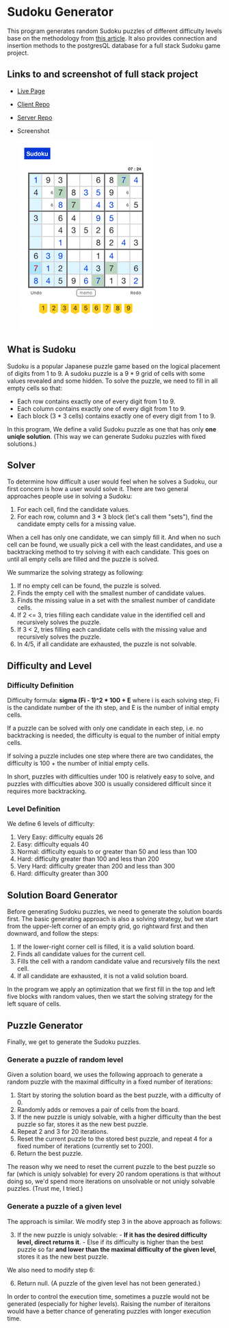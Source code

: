 # Sudoku Generator

This program generates random Sudoku puzzles of different difficulty levels base on the methodology from [this article](https://dlbeer.co.nz/articles/sudoku.html). It also provides connection and insertion methods to the postgresQL database for a full stack Sudoku game project.

## Links to and screenshot of full stack project

- [Live Page](https://sudoku-web.now.sh/)
- [Client Repo](https://github.com/asching7108/sudoku-client/)
- [Server Repo](https://github.com/asching7108/sudoku-server/)
- Screenshot
  
	![Sudoku game screenshot](images/screenshot001.png)

## What is Sudoku

Sudoku is a popular Japanese puzzle game based on the logical placement of digits from 1 to 9. A sudoku puzzle is a 9 * 9 grid of cells with some values revealed and some hidden. To solve the puzzle, we need to fill in all empty cells so that:

  - Each row contains exactly one of every digit from 1 to 9.
  - Each column contains exactly one of every digit from 1 to 9.
  - Each block (3 * 3 cells) contains exactly one of every digit from 1 to 9.

In this program, We define a valid Sudoku puzzle as one that has only **one uniqle solution**. (This way we can generate Sudoku puzzles with fixed solutions.)

## Solver

To determine how difficult a user would feel when he solves a Sudoku, our first concern is how a user would solve it. There are two general approaches people use in solving a Sudoku:

  1. For each cell, find the candidate values.
  2. For each row, column and 3 * 3 block (let's call them "sets"), find the candidate empty cells for a missing value.

When a cell has only one candidate, we can simply fill it. And when no such cell can be found, we usually pick a cell with the least candidates, and use a backtracking method to try solving it with each candidate. This goes on until all empty cells are filled and the puzzle is solved.

We summarize the solving strategy as following:

  1. If no empty cell can be found, the puzzle is solved.
  2. Finds the empty cell with the smallest number of candidate values.
  3. Finds the missing value in a set with the smallest number of candidate cells.
  4. If 2 <= 3, tries filling each candidate value in the identified cell and recursively solves the puzzle.
  5. If 3 < 2, tries filling each candidate cells with the missing value and recursively solves the puzzle. 
  6. In 4/5, if all candidate are exhausted, the puzzle is not solvable.

## Difficulty and Level

### Difficulty Definition

  Difficulty formula: **sigma (Fi - 1)^2 * 100 + E** where i is each solving step, Fi is the candidate number of the ith step, and E is the number of initial empty cells.
  
  If a puzzle can be solved with only one candidate in each step, i.e. no backtracking is needed, the difficulty is equal to the number of initial empty cells.

  If solving a puzzle includes one step where there are two candidates, the difficulty is 100 + the number of initial empty cells.

  In short, puzzles with difficulties under 100 is relatively easy to solve, and puzzles with difficulties above 300 is usually considered difficult since it requires more backtracking.

### Level Definition

We define 6 levels of difficulty:

  1. Very Easy: difficulty equals 26
  2. Easy: difficulty equals 40
  3. Normal: difficulty equals to or greater than 50 and less than 100
  4. Hard: difficulty greater than 100 and less than 200
  5. Very Hard: difficulty greater than 200 and less than 300
  6. Hard: difficulty greater than 300

## Solution Board Generator

Before generating Sudoku puzzles, we need to generate the solution boards first. The basic generating approach is also a solving strategy, but we start from the upper-left corner of an empty grid, go rightward first and then downward, and follow the steps:

  1. If the lower-right corner cell is filled, it is a valid solution board.
  2. Finds all candidate values for the current cell.
  3. Fills the cell with a random candidate value and recursively fills the next cell.
  4. If all candidate are exhausted, it is not a valid solution board.

In the program we apply an optimization that we first fill in the top and left five blocks with random values, then we start the solving strategy for the left square of cells.

## Puzzle Generator

Finally, we get to generate the Sudoku puzzles.

### Generate a puzzle of random level

Given a solution board, we uses the following approach to generate a random puzzle with the maximal difficulty in a fixed number of iterations:

  1. Start by storing the solution board as the best puzzle, with a difficulty of 0.
  2. Randomly adds or removes a pair of cells from the board.
  3. If the new puzzle is uniqly solvable, with a higher difficulty than the best puzzle so far, stores it as the new best puzzle.
  4. Repeat 2 and 3 for 20 iterations.
  5. Reset the current puzzle to the stored best puzzle, and repeat 4 for a fixed number of iterations (currently set to 200).
  6. Return the best puzzle.

The reason why we need to reset the current puzzle to the best puzzle so far (which is uniqly solvable) for every 20 random operations is that without doing so, we'd spend more iterations on unsolvable or not uniqly solvable puzzles. (Trust me, I tried.)

### Generate a puzzle of a given level

The approach is similar. We modify step 3 in the above approach as follows:

  3. If the new puzzle is uniqly solvable:
    - **If it has the desired difficulty level, direct returns it**.
    - Else if its difficulty is higher than the best puzzle so far **and lower than the maximal difficulty of the given level**, stores it as the new best puzzle.

We also need to modify step 6:

  6. Return null. (A puzzle of the given level has not been generated.)

In order to control the execution time, sometimes a puzzle would not be generated (especially for higher levels). Raising the number of iteraitons would have a better chance of generating puzzles with longer execution time.